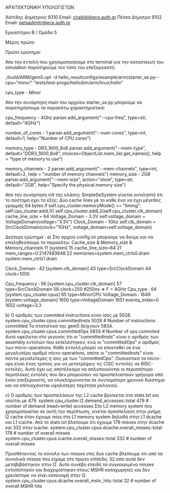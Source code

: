 ΑΡΧΙΤΕΚΤΟΝΙΚΗ ΥΠΟΛΟΓΙΣΤΩΝ


Χαϊτίδης Δημήτριος 9310
Email: chaitidi@ece.auth.gr
Πέτσα Δήμητρα 9102
Email: petsadimitr@ece.auth.gr

Εργαστήριο Β / Ομάδα 5

Μέρος πρώτο


Πρώτο ερώτημα: 

Απο την εντολή που χρησιμοποιήσαμε στο terminal για την καταστκευή του simulation παρατηρούμε τον τύπο του επεξεργαστή:

./build/ARM/gem5.opt -d hello_resultconfigs/example/arm/starter_se.py--cpu="minor" "tests/test-progs/hello/bin/arm/linux/hello"

cpu_type - Minor

Απο την συνάρτηση main του αρχείου starter_se.py μπορούμε να παρατηρήσουμε τα παρακάτω χαρακτηριστικά:

cpu_frequency - 4Ghz
parser.add_argument("--cpu-freq", type=str, default="4GHz")
 
number_of_cores - 1
parser.add_argument("--num-cores", type=int, default=1, help="Number of CPU cores")
 
memory_type - DR3_1600_8x8
parser.add_argument("--mem-type", default="DDR3_1600_8x8", choices=ObjectList.mem_list.get_names(), help = "type of memory to use")
 
memory_channels - 2
parser.add_argument("--mem-channels", type=int, default=2, help = "number of memory channels")
memory_size - 2GB
parser.add_argument("--mem-size", action="store", type=str, default="2GB", help="Specify the physical memory size")
 
Απο την συνάρτηση init της κλάσης SimpleSeSystem γίνεται αντιληπτό ότι το σύστημα εχει τα εξής:
Δύο cache lines με το καθε ένα να έχει μέγεθος γραμμής 64 bytes
if self.cpu_cluster.memoryMode() == "timing": self.cpu_cluster.addL1() self.cpu_cluster.addL2(self.cpu_cluster.clk_domain)
cache_line_size = 64
Voltage_Domain - 3.3V
self.voltage_domain = VoltageDomain(voltage="3.3V")
Clock_Domain - 1Ghz
self.clk_domain = SrcClockDomain(clock="1GHz", voltage_domain=self.voltage_domain)
 
Δεύτερο ερώτημα :
a)
Στο αρχείο config.ini μπορούμε να δούμε και να επαληθεύσουμε τα παρακάτω:
Cache_size & Memory_size & Memory_channels
11 [system]
15 cache_line_size=64
21 mem_ranges=0:2147483648
22 memories=system.mem_ctrls0.dram system.mem_ctrls1.dram
 
 
 
Clock_Domain :
42 [system.clk_domain]
43 type=SrcClockDomain
44 clock=1000
 
Cpu_frequency :
56 [system.cpu_cluster.clk_domain]
57 type=SrcClockDomain
58 clock=250 #250ns => F = 4GHz
Cpu_type :
64 [system.cpu_cluster.cpus]
65 type=MinorCPU
Voltage_Domain :
1649 [system.voltage_domain]
1650 type=VoltageDomain
1651 eventq_index=0
1652 voltage=3.3
 
 
b) 
Ο αριθμός των commited instructions είναι ίσος με 5028.
 system.cpu_cluster.cpus.committedInsts 5028 # Number of instructions committed
Τα στατιστικά της gem5 δείχνουν 5834.
system.cpu_cluster.cpus.committedOps 5834 # Number of ops commited
Αυτό οφείλεται στο γεγονός ότι οι "committedInsts" είναι ο αριθμός των assembly εντολών που εκτελέστηκαν, ενώ οι "committedOps" ο αριθμός των micro-operations. Κάθε εντολή μπορεί να επεκταθεί σε ένα μεγαλυτέρο αριθμό micro-operations, οπότε οι "committedInsts" είναι πάντα μεγαλύτερες ή ίσες με των "committedOps". Ουσιαστικά τα micro-ops είναι ένας τρόπος για να μετατρέψεις τις CISC-εντολές σε RISC-εντολές. Αυτό έχει ως αποτέλεσμα να απλοποιούνται οι περισσότερο περιπλόκες εντολές που δεν μπορούσαν να προσπελαστούν γρήγορα από έναν επεξεργαστή, να ολοκληρώνονται σε συντομότερο χρονικό διαστημα και να επιτυγχάνεται υψηλότερη ταχύτητα ρολογιού.
 
c)
Ο αριθμός των προσπελάσων της L2 cache βρίσκεται στο stats.txt και ισούται με 479.
system.cpu_cluster.l2.demand_accesses::total 479 # number of demand (read+write) accesses
Στο L2 memory system που χρησιμοποιείται σε αυτή την περίπτωση, γίνεται πρόσπελαση στην μνήμη l2 cache όταν έχουμε miss στο L1 memory system δηλαδή στην L1 dcache και L1 icache. Από το stats.txt βλέπουμε ότι έχουμε 179 misses στην dcache και 332 στην icache.
system.cpu_cluster.cpus.dcache.overall_misses::total 179 # number of overall misses
system.cpu_cluster.cpus.icache.overall_misses::total 332 # number of overall misses
 
Προσθέτοντας το σύνολο των misses στις δυο cache βλέπουμε ότι από τα συνολικά misses που είχαμε στο πρώτο επίπεδο, 32 από αυτά δεν μεταβιβάστηκαν στην l2. Αυτό συνέβη επειδή τα συγκεκριμένα misses εντοπίστηκαν και διαχειρίστηκαν στους MSHR καταχωρητές και δεν χρειάστηκε να γίνει κατανομή στην l2.
system.cpu_cluster.cpus.dcache.overall_mshr_hits::total 32 # number of overall MSHR hits

